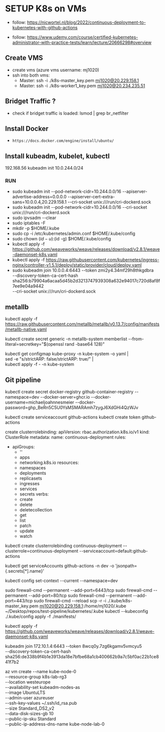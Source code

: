# SETUP K8s on VMs
- follow: https://nicwortel.nl/blog/2022/continuous-deployment-to-kubernetes-with-github-actions

- follow: https://www.udemy.com/course/certified-kubernetes-administrator-with-practice-tests/learn/lecture/20666298#overview

## Create VMS

- create vms (azure vms username: mj1020)
- ssh into both vms:
  - Master: ssh -i ./k8s-master_key.pem mj1020@20.229.158.1
  - Master: ssh -i ./k8s-worker1_key.pem mj1020@20.234.235.51

## Bridget Traffic ?

- check if bridget traffic is loaded: lsmod | grep br_netfilter

## Install Docker

- `https://docs.docker.com/engine/install/ubuntu/`

## Install kubeadm, kubelet, kubectl

192.168.56
kubeadm init 10.0.244.0/24
### RUN

- sudo kubeadm init --pod-network-cidr=10.244.0.0/16 --apiserver-advertise-address=0.0.0.0 --apiserver-cert-extra-sans=10.0.0.4,20.229.158.1 --cri-socket unix:///run/cri-dockerd.sock
- sudo kubeadm init --pod-network-cidr=10.244.0.0/16 --cri-socket unix:///run/cri-dockerd.sock
- sudo ipvsadm --clear
- sudo iptables -F
- mkdir -p $HOME/.kube
- sudo cp -i /etc/kubernetes/admin.conf $HOME/.kube/config
- sudo chown $(id -u):$(id -g) $HOME/.kube/config
- kubectl apply -f https://github.com/weaveworks/weave/releases/download/v2.8.1/weave-daemonset-k8s.yaml
- kubectl apply -f https://raw.githubusercontent.com/kubernetes/ingress-nginx/controller-v1.5.1/deploy/static/provider/cloud/deploy.yaml
- sudo kubeadm join 10.0.0.4:6443 --token zmi2y4.34mf29h8thkgdbra \
        --discovery-token-ca-cert-hash sha256:b79904a6acaa5d45b2d3213747939308a632e94017c720d8af8f7ee9e04a9442 \
        --cri-socket unix:///run/cri-dockerd.sock

## metallb
kubectl apply -f https://raw.githubusercontent.com/metallb/metallb/v0.13.7/config/manifests/metallb-native.yaml

kubectl create secret generic -n metallb-system memberlist --from-literal=secretkey="$(openssl rand -base64 128)"

kubectl get configmap kube-proxy -n kube-system -o yaml | \
sed -e "s/strictARP: false/strictARP: true/" | \
kubectl apply -f - -n kube-system


## Git pipeline
kubectl create secret docker-registry github-container-registry --namespace=dev --docker-server=ghcr.io --docker-username=michaeljoahnnesmeier --docker-password=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

kubectl create serviceaccount github-actions
kubectl create token github-actions

create clusterrolebinding:
apiVersion: rbac.authorization.k8s.io/v1
kind: ClusterRole
metadata:
  name: continuous-deployment
rules:
  - apiGroups:
      - ''
      - apps
      - networking.k8s.io
    resources:
      - namespaces
      - deployments
      - replicasets
      - ingresses
      - services
      - secrets
    verbs:
      - create
      - delete
      - deletecollection
      - get
      - list
      - patch
      - update
      - watch



kubectl create clusterrolebinding continuous-deployment --clusterrole=continuous-deployment --serviceaccount=default:github-actions


kubectl get serviceAccounts github-actions -n dev -o 'jsonpath={.secrets[*].name}'

kubectl config set-context --current --namespace=dev

sudo firewall-cmd --permanent --add-port=6443/tcp
sudo firewall-cmd --permanent --add-port=80/tcp
sudo firewall-cmd --permanent --add-port=443/tcp
sudo firewall-cmd --reload
scp -r -i ./.kube/k8s-master_key.pem mj1020@20.229.158.1:/home/mj1020/.kube ~/Desktop/repos/test-pipeline/kubernetes/.kube
kubectl --kubeconfig ./.kube/config apply -f ./manifests/





kubectl apply -f https://github.com/weaveworks/weave/releases/download/v2.8.1/weave-daemonset-k8s.yaml

kubeadm join 172.10.1.4:6443 --token 8wcq0y.7zg6kgamv5vmcyu5 \
        --discovery-token-ca-cert-hash sha256:de338b9f4b1e3913da18e7bfbe68a1cb400662b9a7c5bf0ac22b1ce841f7b2


az vm create --name kube-node-0 \
    --resource-group k8s-lab-rg3 \
    --location westeurope \
    --availability-set kubeadm-nodes-as \
    --image UbuntuLTS \
    --admin-user azureuser \
    --ssh-key-values ~/.ssh/id_rsa.pub \
    --size Standard_DS2_v2 \
    --data-disk-sizes-gb 10 \
    --public-ip-sku Standard \
    --public-ip-address-dns-name kube-node-lab-0